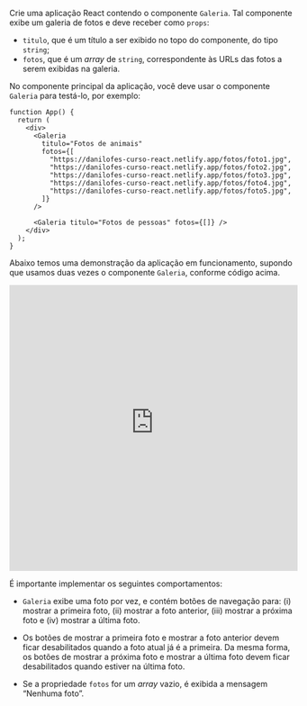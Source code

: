 Crie uma aplicação React contendo o componente `Galeria`.
Tal componente exibe um galeria de fotos e deve receber como `props`:

- `titulo`, que é um título a ser exibido no topo do componente, do tipo `string`;
- `fotos`, que é um _array_ de `string`, correspondente às URLs das fotos a serem exibidas na galeria.

No componente principal da aplicação, você deve usar o componente `Galeria` para testá-lo, por exemplo:

```tsx
function App() {
  return (
    <div>
      <Galeria
        titulo="Fotos de animais"
        fotos={[
          "https://danilofes-curso-react.netlify.app/fotos/foto1.jpg",
          "https://danilofes-curso-react.netlify.app/fotos/foto2.jpg",
          "https://danilofes-curso-react.netlify.app/fotos/foto3.jpg",
          "https://danilofes-curso-react.netlify.app/fotos/foto4.jpg",
          "https://danilofes-curso-react.netlify.app/fotos/foto5.jpg",
        ]}
      />

      <Galeria titulo="Fotos de pessoas" fotos={[]} />
    </div>
  );
}
```

Abaixo temos uma demonstração da aplicação em funcionamento, supondo que usamos duas vezes o componente `Galeria`, conforme código acima.

<iframe src="https://cralmg-galeria-fotos.stackblitz.io" style="border:4px solid #ddd; width:100%; height:500px"></iframe>

É importante implementar os seguintes comportamentos:

- `Galeria` exibe uma foto por vez, e contém botões de navegação para: (i) mostrar a primeira foto, (ii) mostrar a foto anterior, (iii) mostrar a próxima foto e (iv) mostrar a última foto.

- Os botões de mostrar a primeira foto e mostrar a foto anterior devem ficar desabilitados quando a foto atual já é a primeira.
  Da mesma forma, os botões de mostrar a próxima foto e mostrar a última foto devem ficar desabilitados quando estiver na última foto.

- Se a propriedade `fotos` for um _array_ vazio, é exibida a mensagem “Nenhuma foto”.
